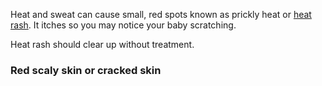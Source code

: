 Heat and sweat can cause small, red spots known as prickly heat or [heat rash](/conditions/heat-rash).
It itches so you may notice your baby scratching.

Heat rash should clear up without treatment.

### Red scaly skin or cracked skin
